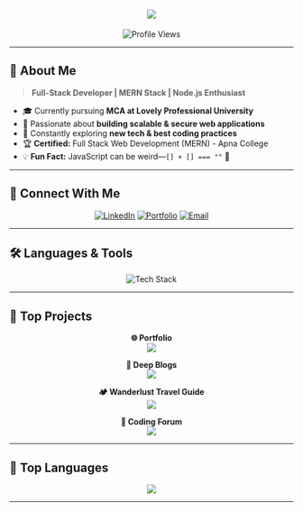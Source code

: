  <h1 align="center">
  <a href="https://git.io/typing-svg">
    <img src="https://readme-typing-svg.herokuapp.com/?lines=Hello,+There!+👋;I'm+Deep!;Welcome+to+my+GitHub!&center=true&size=30&color=00C8FF">
  </a>
</h1>

<p align="center"> 
  <img src="https://komarev.com/ghpvc/?username=Kardanideep&color=brightgreen" alt="Profile Views">
</p>

---

## 🚀 About Me

> **Full-Stack Developer | MERN Stack | Node.js Enthusiast**

- 🎓 Currently pursuing **MCA at Lovely Professional University**
- 🚀 Passionate about **building scalable & secure web applications**
- 📖 Constantly exploring **new tech & best coding practices**
- 🏆 **Certified:** Full Stack Web Development (MERN) - Apna College
- 💡 **Fun Fact:** JavaScript can be weird—`[] + [] === ""` 🤯

---

## 🔗 Connect With Me

<p align="center">
  <a href="https://www.linkedin.com/in/kardani-deep/"><img src="https://img.shields.io/badge/LinkedIn-0077B5?style=for-the-badge&logo=linkedin&logoColor=white" alt="LinkedIn"></a>
  <a href="https://deep-k-portfolio.vercel.app/"><img src="https://img.shields.io/badge/Portfolio-000000?style=for-the-badge&logo=vercel&logoColor=white" alt="Portfolio"></a>
  <a href="mailto:kardanideep1@gmail.com"><img src="https://img.shields.io/badge/Gmail-D14836?style=for-the-badge&logo=gmail&logoColor=white" alt="Email"></a>
</p>

---

## 🛠️ Languages & Tools

<p align="center">
  <img src="https://skillicons.dev/icons?i=html,css,js,ts,react,next,nodejs,express,mysql,mongodb,php,bootstrap,tailwind,git,github" alt="Tech Stack">
</p>

---
## 📌 Top Projects

<p align="center">
  <strong>🌐 Portfolio</strong><br>
  <a href="https://deep-k-portfolio.vercel.app/"><img align="center" src="https://github-readme-stats.vercel.app/api/pin/?username=Kardanideep&repo=deep-portfolio&theme=algolia"/></a>
</p>  

<p align="center">  
  <strong>📝 Deep Blogs</strong><br>
  <a href="https://deep-blogs.vercel.app/"><img align="center" src="https://github-readme-stats.vercel.app/api/pin/?username=Kardanideep&repo=deep-blog&theme=algolia"/></a>
</p>

<p align="center">  
  <strong>🏕️ Wanderlust Travel Guide</strong><br>
  <a href="https://delta-project-kmys.onrender.com/"><img align="center" src="https://github-readme-stats.vercel.app/api/pin/?username=Kardanideep&repo=delta-project&theme=algolia"/></a>
</p>

<p align="center">  
  <strong>💬 Coding Forum</strong><br>
  <a href="https://my-forum.rf.gd/forum"><img align="center" src="https://github-readme-stats.vercel.app/api/pin/?username=Kardanideep&repo=froum-project&theme=algolia"/></a>
</p>

---


## 🚀 Top Languages

<p align="center">
  <img src="https://github-readme-stats.vercel.app/api/top-langs/?username=Kardanideep&layout=compact&theme=algolia&hide_border=true&langs_count=10"/>
</p>

---
